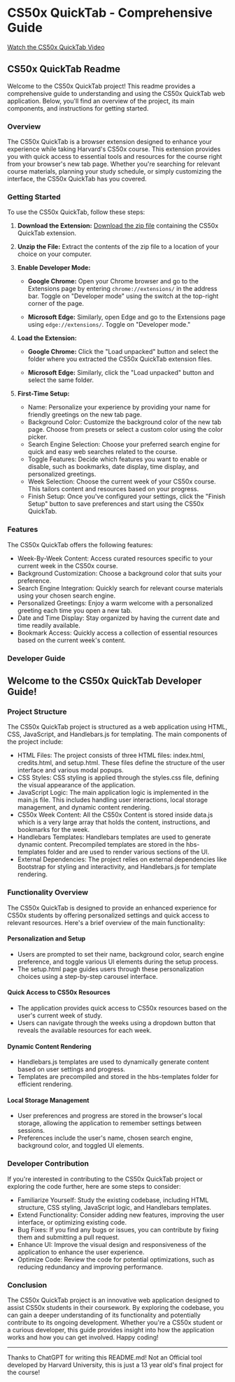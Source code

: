 # CS50x QuickTab - Comprehensive Guide

[Watch the CS50x QuickTab Video](https://www.youtube.com/watch?v=mff6hMBsb6Q)

## CS50x QuickTab Readme

Welcome to the CS50x QuickTab project! This readme provides a comprehensive guide to understanding and using the CS50x QuickTab web application. Below, you'll find an overview of the project, its main components, and instructions for getting started.

### Overview
The CS50x QuickTab is a browser extension designed to enhance your experience while taking Harvard's CS50x course. This extension provides you with quick access to essential tools and resources for the course right from your browser's new tab page. Whether you're searching for relevant course materials, planning your study schedule, or simply customizing the interface, the CS50x QuickTab has you covered.

### Getting Started

To use the CS50x QuickTab, follow these steps:

1. **Download the Extension:** [Download the zip file](https://drive.google.com/file/d/1rUaYWJPDk8EVj8zTNWRyuwxzFui4TVgK/view?usp=sharing) containing the CS50x QuickTab extension.

2. **Unzip the File:** Extract the contents of the zip file to a location of your choice on your computer.

3. **Enable Developer Mode:**

   - **Google Chrome:** Open your Chrome browser and go to the Extensions page by entering `chrome://extensions/` in the address bar. Toggle on "Developer mode" using the switch at the top-right corner of the page.

   - **Microsoft Edge:** Similarly, open Edge and go to the Extensions page using `edge://extensions/`. Toggle on "Developer mode."

4. **Load the Extension:**

   - **Google Chrome:** Click the "Load unpacked" button and select the folder where you extracted the CS50x QuickTab extension files.

   - **Microsoft Edge:** Similarly, click the "Load unpacked" button and select the same folder.

5. **First-Time Setup:**

   - Name: Personalize your experience by providing your name for friendly greetings on the new tab page.
   - Background Color: Customize the background color of the new tab page. Choose from presets or select a custom color using the color picker.
   - Search Engine Selection: Choose your preferred search engine for quick and easy web searches related to the course.
   - Toggle Features: Decide which features you want to enable or disable, such as bookmarks, date display, time display, and personalized greetings.
   - Week Selection: Choose the current week of your CS50x course. This tailors content and resources based on your progress.
   - Finish Setup: Once you've configured your settings, click the "Finish Setup" button to save preferences and start using the CS50x QuickTab.

### Features
The CS50x QuickTab offers the following features:

- Week-By-Week Content: Access curated resources specific to your current week in the CS50x course.
- Background Customization: Choose a background color that suits your preference.
- Search Engine Integration: Quickly search for relevant course materials using your chosen search engine.
- Personalized Greetings: Enjoy a warm welcome with a personalized greeting each time you open a new tab.
- Date and Time Display: Stay organized by having the current date and time readily available.
- Bookmark Access: Quickly access a collection of essential resources based on the current week's content.

### Developer Guide

## Welcome to the CS50x QuickTab Developer Guide!

### Project Structure

The CS50x QuickTab project is structured as a web application using HTML, CSS, JavaScript, and Handlebars.js for templating. The main components of the project include:

- HTML Files: The project consists of three HTML files: index.html, credits.html, and setup.html. These files define the structure of the user interface and various modal popups.
- CSS Styles: CSS styling is applied through the styles.css file, defining the visual appearance of the application.
- JavaScript Logic: The main application logic is implemented in the main.js file. This includes handling user interactions, local storage management, and dynamic content rendering.
- CS50x Week Content: All the CS50x Content is stored inside data.js which is a very large array that holds the content, instructions, and bookmarks for the week.
- Handlebars Templates: Handlebars templates are used to generate dynamic content. Precompiled templates are stored in the hbs-templates folder and are used to render various sections of the UI.
- External Dependencies: The project relies on external dependencies like Bootstrap for styling and interactivity, and Handlebars.js for template rendering.

### Functionality Overview

The CS50x QuickTab is designed to provide an enhanced experience for CS50x students by offering personalized settings and quick access to relevant resources. Here's a brief overview of the main functionality:

#### Personalization and Setup

- Users are prompted to set their name, background color, search engine preference, and toggle various UI elements during the setup process.
- The setup.html page guides users through these personalization choices using a step-by-step carousel interface.

#### Quick Access to CS50x Resources

- The application provides quick access to CS50x resources based on the user's current week of study.
- Users can navigate through the weeks using a dropdown button that reveals the available resources for each week.

#### Dynamic Content Rendering

- Handlebars.js templates are used to dynamically generate content based on user settings and progress.
- Templates are precompiled and stored in the hbs-templates folder for efficient rendering.

#### Local Storage Management

- User preferences and progress are stored in the browser's local storage, allowing the application to remember settings between sessions.
- Preferences include the user's name, chosen search engine, background color, and toggled UI elements.

### Developer Contribution

If you're interested in contributing to the CS50x QuickTab project or exploring the code further, here are some steps to consider:

- Familiarize Yourself: Study the existing codebase, including HTML structure, CSS styling, JavaScript logic, and Handlebars templates.
- Extend Functionality: Consider adding new features, improving the user interface, or optimizing existing code.
- Bug Fixes: If you find any bugs or issues, you can contribute by fixing them and submitting a pull request.
- Enhance UI: Improve the visual design and responsiveness of the application to enhance the user experience.
- Optimize Code: Review the code for potential optimizations, such as reducing redundancy and improving performance.

### Conclusion

The CS50x QuickTab project is an innovative web application designed to assist CS50x students in their coursework. By exploring the codebase, you can gain a deeper understanding of its functionality and potentially contribute to its ongoing development. Whether you're a CS50x student or a curious developer, this guide provides insight into how the application works and how you can get involved. Happy coding!

---

Thanks to ChatGPT for writing this README.md!
Not an Official tool developed by Harvard University, this is just a 13 year old's final project for the course!
